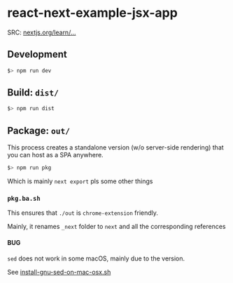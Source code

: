 # react-next-example-jsx-app

SRC: [nextjs.org/learn/...](https://nextjs.org/learn/basics/create-nextjs-app/)

## Development

```bash
$> npm run dev
```

## Build: `dist/`

```bash
$> npm run dist
```

## Package: `out/`

This process creates a standalone version (w/o server-side rendering) that you can host as a SPA anywhere.

```bash
$> npm run pkg
```

Which is mainly `next export` pls some other things

### `pkg.ba.sh`

This ensures that `./out` is `chrome-extension` friendly.

Mainly, it renames `_next` folder to `next` and all the corresponding references

#### BUG

`sed` does not work in some macOS, mainly due to the version.

See [install-gnu-sed-on-mac-osx.sh](https://gist.github.com/andre3k1/e3a1a7133fded5de5a9ee99c87c6fa0d)
